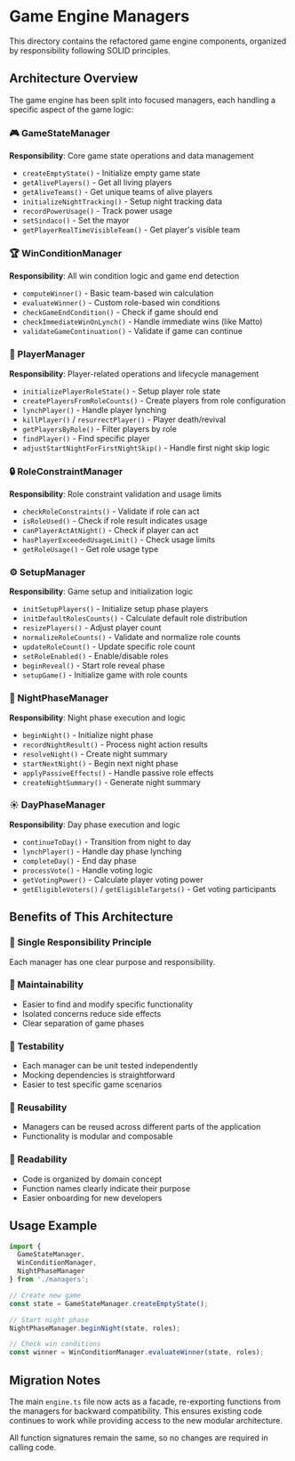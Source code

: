 # Game Engine Managers

This directory contains the refactored game engine components, organized by responsibility following SOLID principles.

## Architecture Overview

The game engine has been split into focused managers, each handling a specific aspect of the game logic:

### 🎮 GameStateManager
**Responsibility**: Core game state operations and data management

- `createEmptyState()` - Initialize empty game state
- `getAlivePlayers()` - Get all living players
- `getAliveTeams()` - Get unique teams of alive players
- `initializeNightTracking()` - Setup night tracking data
- `recordPowerUsage()` - Track power usage
- `setSindaco()` - Set the mayor
- `getPlayerRealTimeVisibleTeam()` - Get player's visible team

### 🏆 WinConditionManager
**Responsibility**: All win condition logic and game end detection

- `computeWinner()` - Basic team-based win calculation
- `evaluateWinner()` - Custom role-based win conditions
- `checkGameEndCondition()` - Check if game should end
- `checkImmediateWinOnLynch()` - Handle immediate wins (like Matto)
- `validateGameContinuation()` - Validate if game can continue

### 👥 PlayerManager
**Responsibility**: Player-related operations and lifecycle management

- `initializePlayerRoleState()` - Setup player role state
- `createPlayersFromRoleCounts()` - Create players from role configuration
- `lynchPlayer()` - Handle player lynching
- `killPlayer()` / `resurrectPlayer()` - Player death/revival
- `getPlayersByRole()` - Filter players by role
- `findPlayer()` - Find specific player
- `adjustStartNightForFirstNightSkip()` - Handle first night skip logic

### 🔒 RoleConstraintManager
**Responsibility**: Role constraint validation and usage limits

- `checkRoleConstraints()` - Validate if role can act
- `isRoleUsed()` - Check if role result indicates usage
- `canPlayerActAtNight()` - Check if player can act
- `hasPlayerExceededUsageLimit()` - Check usage limits
- `getRoleUsage()` - Get role usage type

### ⚙️ SetupManager
**Responsibility**: Game setup and initialization logic

- `initSetupPlayers()` - Initialize setup phase players
- `initDefaultRolesCounts()` - Calculate default role distribution
- `resizePlayers()` - Adjust player count
- `normalizeRoleCounts()` - Validate and normalize role counts
- `updateRoleCount()` - Update specific role count
- `setRoleEnabled()` - Enable/disable roles
- `beginReveal()` - Start role reveal phase
- `setupGame()` - Initialize game with role counts

### 🌙 NightPhaseManager
**Responsibility**: Night phase execution and logic

- `beginNight()` - Initialize night phase
- `recordNightResult()` - Process night action results
- `resolveNight()` - Create night summary
- `startNextNight()` - Begin next night phase
- `applyPassiveEffects()` - Handle passive role effects
- `createNightSummary()` - Generate night summary

### ☀️ DayPhaseManager
**Responsibility**: Day phase execution and logic

- `continueToDay()` - Transition from night to day
- `lynchPlayer()` - Handle day phase lynching
- `completeDay()` - End day phase
- `processVote()` - Handle voting logic
- `getVotingPower()` - Calculate player voting power
- `getEligibleVoters()` / `getEligibleTargets()` - Get voting participants

## Benefits of This Architecture

### 🎯 Single Responsibility Principle
Each manager has one clear purpose and responsibility.

### 🔧 Maintainability
- Easier to find and modify specific functionality
- Isolated concerns reduce side effects
- Clear separation of game phases

### 🧪 Testability
- Each manager can be unit tested independently
- Mocking dependencies is straightforward
- Easier to test specific game scenarios

### 🔄 Reusability
- Managers can be reused across different parts of the application
- Functionality is modular and composable

### 📖 Readability
- Code is organized by domain concept
- Function names clearly indicate their purpose
- Easier onboarding for new developers

## Usage Example

```typescript
import { 
  GameStateManager, 
  WinConditionManager, 
  NightPhaseManager 
} from './managers';

// Create new game
const state = GameStateManager.createEmptyState();

// Start night phase
NightPhaseManager.beginNight(state, roles);

// Check win conditions
const winner = WinConditionManager.evaluateWinner(state, roles);
```

## Migration Notes

The main `engine.ts` file now acts as a facade, re-exporting functions from the managers for backward compatibility. This ensures existing code continues to work while providing access to the new modular architecture.

All function signatures remain the same, so no changes are required in calling code.
